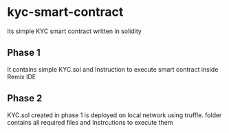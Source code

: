 # kyc-smart-contract
Its simple KYC smart contract written in solidity


## Phase 1
It contains simple KYC.sol and Instruction to execute smart contract inside Remix IDE

## Phase 2
KYC.sol created in phase 1 is deployed on local network using truffle.
folder contains all required files and Instrcutions to execute them

